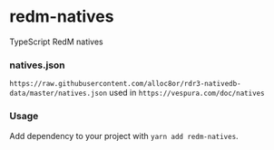 # redm-natives
TypeScript RedM natives

### natives.json
`https://raw.githubusercontent.com/alloc8or/rdr3-nativedb-data/master/natives.json` used in `https://vespura.com/doc/natives`

### Usage
Add dependency to your project with `yarn add redm-natives`.
